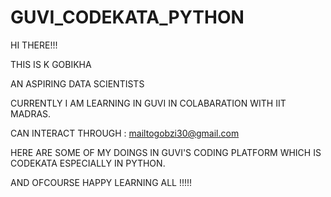 # GUVI_CODEKATA_PYTHON

HI THERE!!! 

THIS IS K GOBIKHA 

AN ASPIRING DATA SCIENTISTS

CURRENTLY I AM LEARNING IN GUVI IN COLABARATION WITH IIT MADRAS.

CAN INTERACT THROUGH : mailtogobzi30@gmail.com

HERE ARE SOME OF MY DOINGS IN GUVI'S CODING PLATFORM WHICH IS CODEKATA ESPECIALLY IN PYTHON.

AND OFCOURSE HAPPY LEARNING ALL !!!!!
